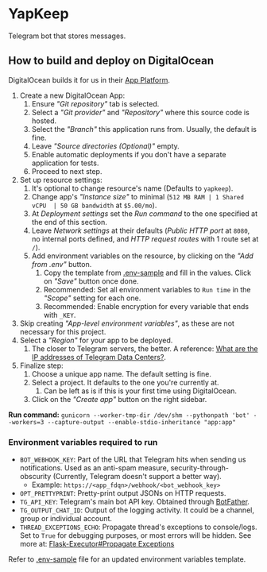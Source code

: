 # YapKeep
Telegram bot that stores messages.

## How to build and deploy on DigitalOcean
DigitalOcean builds it for us in their [App Platform](https://cloud.digitalocean.com/apps/).

1. Create a new DigitalOcean App:
   1. Ensure _"Git repository"_ tab is selected.
   2. Select a _"Git provider"_ and _"Repository"_ where this source code is hosted.
   3. Select the _"Branch"_ this application runs from. Usually, the default is fine.
   4. Leave _"Source directories (Optional)"_ empty.
   5. Enable automatic deployments if you don't have a separate application for tests.
   6. Proceed to next step.
2. Set up resource settings:
   1. It's optional to change resource's name (Defaults to `yapkeep`).
   2. Change app's _"Instance size"_ to minimal (`512 MB RAM | 1 Shared vCPU  | 50 GB bandwidth` at `$5.00/mo`).
   3. At _Deployment settings_ set the _Run command_ to the one specified at the end of this section.
   4. Leave _Network settings_ at their defaults (_Public HTTP port_ at `8080`, no internal ports defined, and _HTTP request routes_ with 1 route set at `/`).
   5. Add environment variables on the resource, by clicking on the _"Add from .env"_ button.
      1. Copy the template from [.env-sample](/.env-sample) and fill in the values. Click on _"Save"_ button once done.
      2. Recommended: Set all environment variables to `Run time` in the _"Scope"_ setting for each one.
      3. Recommended: Enable encryption for every variable that ends with `_KEY`.
3. Skip creating _"App-level environment variables"_, as these are not necessary for this project.
4. Select a _"Region"_ for your app to be deployed.
   1. The closer to Telegram servers, the better. A reference: [What are the IP addresses of Telegram Data Centers?](https://docs.pyrogram.org/faq/what-are-the-ip-addresses-of-telegram-data-centers).
5. Finalize step:
   1. Choose a unique app name. The default setting is fine.
   2. Select a project. It defaults to the one you're currently at.
      1. Can be left as is if this is your first time using DigitalOcean.
   3. Click on the _"Create app"_ button on the right sidebar.

**Run command:** `gunicorn --worker-tmp-dir /dev/shm --pythonpath 'bot' --workers=3 --capture-output --enable-stdio-inheritance "app:app"`

### Environment variables required to run
- `BOT_WEBHOOK_KEY`: Part of the URL that Telegram hits when sending us notifications. Used as an anti-spam measure, security-through-obscurity (Currently, Telegram doesn't support a better way).
  - Example: `https://<app_fdqn>/webhook/<bot_webhook_key>`
- `OPT_PRETTYPRINT`: Pretty-print output JSONs on HTTP requests.
- `TG_API_KEY`: Telegram's main bot API key. Obtained through [BotFather](https://t.me/BotFather).
- `TG_OUTPUT_CHAT_ID`: Output of the logging activity. It could be a channel, group or individual account.
- `THREAD_EXCEPTIONS_ECHO`: Propagate thread's exceptions to console/logs. Set to `True` for debugging purposes, or most errors will be hidden. See more at: [Flask-Executor#Propagate Exceptions](https://flask-executor.readthedocs.io/en/latest/#propagate-exceptions)

Refer to [.env-sample](/.env-sample) file for an updated environment variables template.
